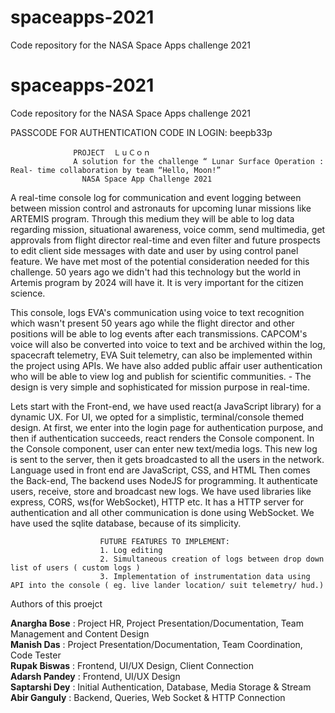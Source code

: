# spaceapps-2021
Code repository for the NASA Space Apps challenge 2021
# spaceapps-2021
Code repository for the NASA Space Apps challenge 2021


  PASSCODE FOR AUTHENTICATION CODE IN LOGIN: beepb33p

                  PROJECT  ＬｕＣｏｎ
                  A solution for the challenge “ Lunar Surface Operation : Real- time collaboration by team “Hello, Moon!”
                    NASA Space App Challenge 2021 

A real-time console log for communication and event logging between between mission control and astronauts for upcoming lunar missions like ARTEMIS program. Through this medium they will be able to log data regarding mission, situational awareness, voice comm, send multimedia, get approvals from flight director real-time and even filter and future prospects to edit client side messages with date and user by using control panel feature. We have met most of the potential consideration needed for this challenge. 50 years ago we didn't had this technology but the world in Artemis program by 2024 will have it. It is very important for the citizen science.  

This console, logs EVA's communication using voice to text recognition which wasn't present 50 years ago while the flight director and other positions will be able to log events after each transmissions. CAPCOM's voice will also be converted into voice to text and be archived within the log, spacecraft telemetry, EVA Suit telemetry, can also be implemented within the project using APIs. We have also added public affair user authentication who will be able to view log and publish for scientific communities. - The design is very simple and sophisticated for mission purpose in real-time.

Lets start with the Front-end, we have used react(a JavaScript library) for a dynamic UX. For UI, we opted for a simplistic, terminal/console themed design. At first, we enter into the login page for authentication purpose, and then if authentication succeeds, react renders the Console component. In the Console component, user can enter new text/media logs. This new log is sent to the server, then it gets broadcasted to all the users in the network. Language used in front end are JavaScript, CSS, and HTML
Then comes the Back-end, 
            The backend uses NodeJS for programming. It authenticate users, receive, store and broadcast new logs. We have used libraries like express, CORS, ws(for WebSocket), HTTP etc. It has a HTTP server for authentication and all other communication is done using WebSocket. We have used the sqlite database, because of its simplicity.

                        FUTURE FEATURES TO IMPLEMENT: 
                        1. Log editing
                        2. Simultaneous creation of logs between drop down list of users ( custom logs ) 
                        3. Implementation of instrumentation data using API into the console ( eg. live lander location/ suit telemetry/ hud.)

   Authors of this proejct 
   
<b>Anargha Bose</b> :   Project HR, Project Presentation/Documentation, Team Management and Content Design<br>
<b>Manish Das</b> :      Project Presentation/Documentation, Team Coordination, Code Tester<br>
<b>Rupak Biswas</b> :  Frontend, UI/UX Design, Client Connection<br>
<b>Adarsh Pandey</b> : Frontend, UI/UX Design<br>
<b>Saptarshi Dey</b> :  Initial Authentication, Database, Media Storage & Stream<br>
<b>Abir Ganguly</b> :    Backend, Queries, Web Socket & HTTP Connection

